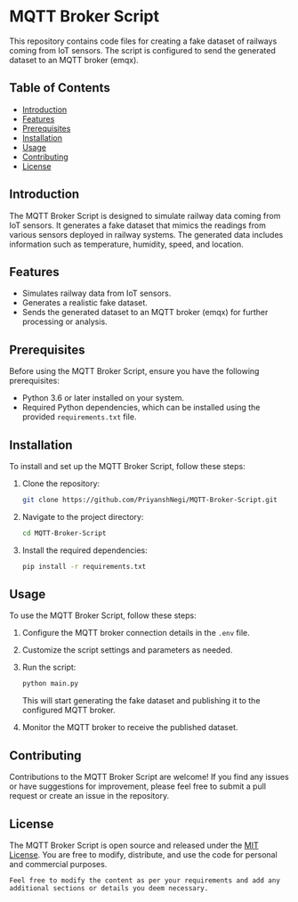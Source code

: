 # MQTT Broker Script

This repository contains code files for creating a fake dataset of railways coming from IoT sensors. The script is configured to send the generated dataset to an MQTT broker (emqx).

## Table of Contents

- [Introduction](#introduction)
- [Features](#features)
- [Prerequisites](#prerequisites)
- [Installation](#installation)
- [Usage](#usage)
- [Contributing](#contributing)
- [License](#license)

## Introduction

The MQTT Broker Script is designed to simulate railway data coming from IoT sensors. It generates a fake dataset that mimics the readings from various sensors deployed in railway systems. The generated data includes information such as temperature, humidity, speed, and location.

## Features

- Simulates railway data from IoT sensors.
- Generates a realistic fake dataset.
- Sends the generated dataset to an MQTT broker (emqx) for further processing or analysis.

## Prerequisites

Before using the MQTT Broker Script, ensure you have the following prerequisites:

- Python 3.6 or later installed on your system.
- Required Python dependencies, which can be installed using the provided `requirements.txt` file.

## Installation

To install and set up the MQTT Broker Script, follow these steps:

1. Clone the repository:

   ```bash
   git clone https://github.com/PriyanshNegi/MQTT-Broker-Script.git
   ```

2. Navigate to the project directory:

   ```bash
   cd MQTT-Broker-Script
   ```

3. Install the required dependencies:

   ```bash
   pip install -r requirements.txt
   ```

## Usage

To use the MQTT Broker Script, follow these steps:

1. Configure the MQTT broker connection details in the `.env` file.
2. Customize the script settings and parameters as needed.
3. Run the script:

   ```bash
   python main.py
   ```

   This will start generating the fake dataset and publishing it to the configured MQTT broker.

4. Monitor the MQTT broker to receive the published dataset.

## Contributing

Contributions to the MQTT Broker Script are welcome! If you find any issues or have suggestions for improvement, please feel free to submit a pull request or create an issue in the repository.

## License

The MQTT Broker Script is open source and released under the [MIT License](LICENSE). You are free to modify, distribute, and use the code for personal and commercial purposes.

```
Feel free to modify the content as per your requirements and add any additional sections or details you deem necessary.
